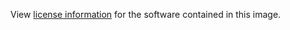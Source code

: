 View [license information](http://storm.apache.org/about/free-and-open-source.html) for the software contained in this image.
